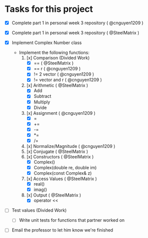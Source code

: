 # Tasks for this project
- [x] Complete part 1 in personal week 3 repository ( @cnguyen1209 )
- [x] Complete part 1 in personal week 3 repository ( @SteelMatrix )

- [x] Implement Complex Number class
  - Implement the following functions:
    1. [x] Comparison (Divided Work)
        - [x] == ( @SteelMatrix )
        - [x] == r ( @cnguyen1209 )
        - [x] != 2 vector ( @cnguyen1209 )
        - [x] != vector and r ( @cnguyen1209 )
    2. [x] Arithmetic ( @SteelMatrix )
        - [x] Add
        - [x] Subtract
        - [x] Multiply
        - [x] Divide
    3. [x] Assignment ( @cnguyen1209 )
        - [x] =
        - [x] +=
        - [x] -=
        - [x] *=
        - [x] /=
    4. [x] Normalize/Magnitude ( @cnguyen1209 )
    5. [x] Conjugate ( @SteelMatrix )
    6. [x] Constructors ( @SteelMatrix )
        - [x] Complex()
        - [x] Complex(double re, double im)
        - [x] Complex(const Complex& z)
    7. [x] Access Values ( @SteelMatrix )
        - [x] real()
        - [x] imag()
    8. [x] Output ( @SteelMatrix )
        - [x] operator <<
        
- [ ] Test values (Divided Work)
  - [ ] Write unit tests for functions that partner worked on
  
- [ ] Email the professor to let him know we're finished
